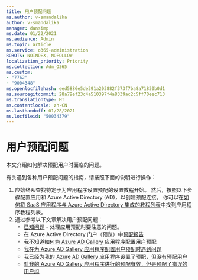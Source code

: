```yaml
---
title: 用户预配问题
ms.author: v-smandalika
author: v-smandalika
manager: dansimp
ms.date: 01/22/2021
ms.audience: Admin
ms.topic: article
ms.service: o365-administration
ROBOTS: NOINDEX, NOFOLLOW
localization_priority: Priority
ms.collection: Adm_O365
ms.custom:
- "7762"
- "9004348"
ms.openlocfilehash: eed5886e5de391a203882f373f7ba8a71830b0d1
ms.sourcegitcommit: 28a79ef23c4a510397f4a8339ac2c5ff70eec713
ms.translationtype: HT
ms.contentlocale: zh-CN
ms.lasthandoff: 01/28/2021
ms.locfileid: "50034379"
---
```

# <a name="user-provisioning-issues"></a>用户预配问题

本文介绍如何解决预配用户时面临的问题。

有关遇到各种用户预配问题的指南，请按照下面的说明进行操作：

1. 应始终从查找特定于为应用程序设置预配的设置教程开始。 然后，按照以下步骤配置应用和 Azure Active Directory (AD)，以创建预配连接。 你可以在[如何将 SaaS 应用程序与 Azure Active Directory 集成的教程列表](https://docs.microsoft.com/azure/active-directory/saas-apps/tutorial-list)中找到应用程序教程列表。
2. 通过参考以下文章解决用户预配问题：
    - [已知问题](https://docs.microsoft.com/azure/active-directory/app-provisioning/known-issues) - 处理应用预配时要注意的问题。
    - 在 Azure Active Directory 门户（预览）中[预配报告](https://docs.microsoft.com/azure/active-directory/reports-monitoring/concept-provisioning-logs)
    - [我不知道如何为 Azure AD Gallery 应用程序配置用户预配](https://docs.microsoft.com/azure/active-directory/app-provisioning/configure-automatic-user-provisioning-portal) 
    - [我在为 Azure AD Gallery 应用程序配置用户预配时遇到问题](https://docs.microsoft.com/azure/active-directory/app-provisioning/application-provisioning-config-problem) 
    - [我已经为我的 Azure AD Gallery 应用程序设置了预配，但没有预配用户](https://docs.microsoft.com/azure/active-directory/app-provisioning/application-provisioning-config-problem-no-users-provisioned) 
    - [对我的 Azure AD Gallery 应用程序进行的预配有效，但是预配了错误的用户组](https://docs.microsoft.com/azure/active-directory/manage-apps/add-application-portal-assign-users)





